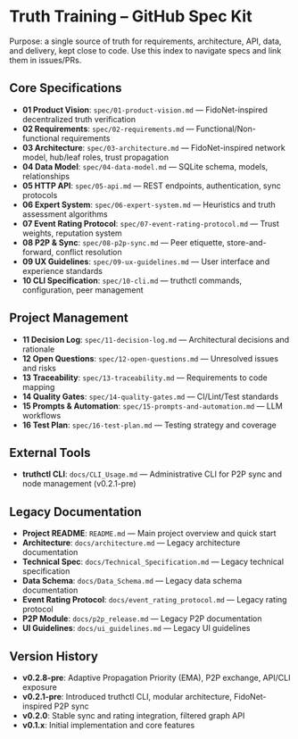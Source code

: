 # Truth Training – GitHub Spec Kit

Purpose: a single source of truth for requirements, architecture, API, data, and delivery, kept close to code. Use this index to navigate specs and link them in issues/PRs.

## Core Specifications

- **01 Product Vision**: `spec/01-product-vision.md` — FidoNet-inspired decentralized truth verification
- **02 Requirements**: `spec/02-requirements.md` — Functional/Non-functional requirements
- **03 Architecture**: `spec/03-architecture.md` — FidoNet-inspired network model, hub/leaf roles, trust propagation
- **04 Data Model**: `spec/04-data-model.md` — SQLite schema, models, relationships
- **05 HTTP API**: `spec/05-api.md` — REST endpoints, authentication, sync protocols
- **06 Expert System**: `spec/06-expert-system.md` — Heuristics and truth assessment algorithms
- **07 Event Rating Protocol**: `spec/07-event-rating-protocol.md` — Trust weights, reputation system
- **08 P2P & Sync**: `spec/08-p2p-sync.md` — Peer etiquette, store-and-forward, conflict resolution
- **09 UX Guidelines**: `spec/09-ux-guidelines.md` — User interface and experience standards
- **10 CLI Specification**: `spec/10-cli.md` — truthctl commands, configuration, peer management

## Project Management

- **11 Decision Log**: `spec/11-decision-log.md` — Architectural decisions and rationale
- **12 Open Questions**: `spec/12-open-questions.md` — Unresolved issues and risks
- **13 Traceability**: `spec/13-traceability.md` — Requirements to code mapping
- **14 Quality Gates**: `spec/14-quality-gates.md` — CI/Lint/Test standards
- **15 Prompts & Automation**: `spec/15-prompts-and-automation.md` — LLM workflows
- **16 Test Plan**: `spec/16-test-plan.md` — Testing strategy and coverage

## External Tools

- **truthctl CLI**: `docs/CLI_Usage.md` — Administrative CLI for P2P sync and node management (v0.2.1-pre)

## Legacy Documentation

- **Project README**: `README.md` — Main project overview and quick start
- **Architecture**: `docs/architecture.md` — Legacy architecture documentation
- **Technical Spec**: `docs/Technical_Specification.md` — Legacy technical specification
- **Data Schema**: `docs/Data_Schema.md` — Legacy data schema documentation
- **Event Rating Protocol**: `docs/event_rating_protocol.md` — Legacy rating protocol
- **P2P Module**: `docs/p2p_release.md` — Legacy P2P documentation
- **UI Guidelines**: `docs/ui_guidelines.md` — Legacy UI guidelines

## Version History

- **v0.2.8-pre**: Adaptive Propagation Priority (EMA), P2P exchange, API/CLI exposure
- **v0.2.1-pre**: Introduced truthctl CLI, modular architecture, FidoNet-inspired P2P sync
- **v0.2.0**: Stable sync and rating integration, filtered graph API
- **v0.1.x**: Initial implementation and core features
